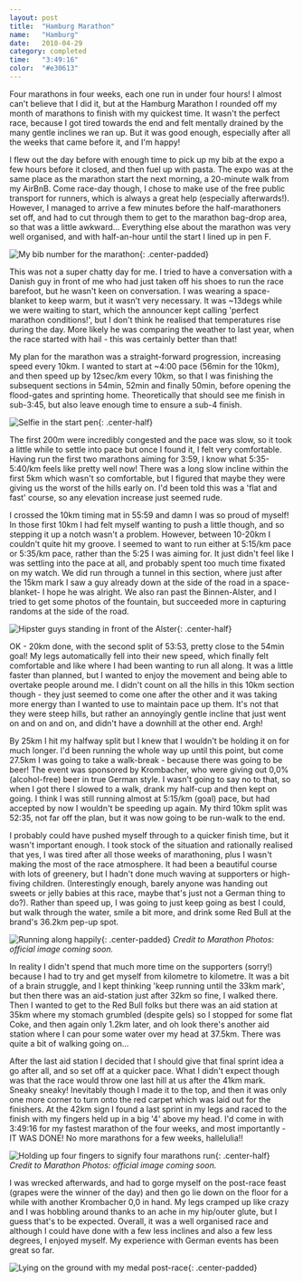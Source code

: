 ```yaml
---
layout: post
title:  "Hamburg Marathon"
name:   "Hamburg"
date:   2018-04-29
category: completed
time:   "3:49:16"
color:  "#e30613"
---
```


Four marathons in four weeks, each one run in under four hours! I almost can't believe that I did it, but at the Hamburg Marathon I rounded off my month of marathons to finish with my quickest time. It wasn't the perfect race, because I got tired towards the end and felt mentally drained by the many gentle inclines we ran up. But it was good enough, especially after all the weeks that came before it, and I'm happy!

I flew out the day before with enough time to pick up my bib at the expo a few hours before it closed, and then fuel up with pasta. The expo was at the same place as the marathon start the next morning, a 20-minute walk from my AirBnB. Come race-day though, I chose to make use of the free public transport for runners, which is always a great help (especially afterwards!). However, I managed to arrive a few minutes before the half-marathoners set off, and had to cut through them to get to the marathon bag-drop area, so that was a little awkward... Everything else about the marathon was very well organised, and with half-an-hour until the start I lined up in pen F.

![My bib number for the marathon](images/hamburg-bib.jpg){: .center-padded}

This was not a super chatty day for me. I tried to have a conversation with a Danish guy in front of me who had just taken off his shoes to run the race barefoot, but he wasn't keen on conversation. I was wearing a space-blanket to keep warm, but it wasn't very necessary. It was ~13degs while we were waiting to start, which the announcer kept calling 'perfect marathon conditions!', but I don't think he realised that temperatures rise during the day. More likely he was comparing the weather to last year, when the race started with hail - this was certainly better than that!

My plan for the marathon was a straight-forward progression, increasing speed every 10km. I wanted to start at ~4:00 pace (56min for the 10km), and then speed up by 12sec/km every 10km, so that I was finishing the subsequent sections in 54min, 52min and finally 50min, before opening the flood-gates and sprinting home. Theoretically that should see me finish in sub-3:45, but also leave enough time to ensure a sub-4 finish.

![Selfie in the start pen](images/hamburg-start.jpg){: .center-half}

The first 200m were incredibly congested and the pace was slow, so it took a little while to settle into pace but once I found it, I felt very comfortable. Having run the first two marathons aiming for 3:59, I know what 5:35-5:40/km feels like pretty well now! There was a long slow incline within the first 5km which wasn't so comfortable, but I figured that maybe they were giving us the worst of the hills early on. I'd been told this was a 'flat and fast' course, so any elevation increase just seemed rude.

I crossed the 10km timing mat in 55:59 and damn I was so proud of myself! In those first 10km I had felt myself wanting to push a little though, and so stepping it up a notch wasn't a problem. However, between 10-20km I couldn't quite hit my groove. I seemed to want to run either at 5:15/km pace or 5:35/km pace, rather than the 5:25 I was aiming for. It just didn't feel like I was settling into the pace at all, and probably spent too much time fixated on my watch. We did run through a tunnel in this section, where just after the 15km mark I saw a guy already down at the side of the road in a space-blanket- I hope he was alright. We also ran past the Binnen-Alster, and I tried to get some photos of the fountain, but succeeded more in capturing randoms at the side of the road.

![Hipster guys standing in front of the Alster](images/hamburg-alster.jpg){: .center-half}

OK - 20km done, with the second split of 53:53, pretty close to the 54min goal! My legs automatically fell into their new speed, which finally felt comfortable and like where I had been wanting to run all along. It was a little faster than planned, but I wanted to enjoy the movement and being able to overtake people around me. I didn't count on all the hills in this 10km section though - they just seemed to come one after the other and it was taking more energy than I wanted to use to maintain pace up them. It's not that they were steep hills, but rather an annoyingly gentle incline that just went on and on and on, and didn't have a downhill at the other end. Argh!

By 25km I hit my halfway split but I knew that I wouldn't be holding it on for much longer. I'd been running the whole way up until this point, but come 27.5km I was going to take a walk-break - because there was going to be beer! The event was sponsored by Krombacher, who were giving out 0,0% (alcohol-free) beer in true German style. I wasn't going to say no to that, so when I got there I slowed to a walk, drank my half-cup and then kept on going. I think I was still running almost at 5:15/km (goal) pace, but had accepted by now I wouldn't be speeding up again. My third 10km split was 52:35, not far off the plan, but it was now going to be run-walk to the end.

I probably could have pushed myself through to a quicker finish time, but it wasn't important enough. I took stock of the situation and rationally realised that yes, I was tired after all those weeks of marathoning, plus I wasn't making the most of the race atmosphere. It had been a beautiful course with lots of greenery, but I hadn't done much waving at supporters or high-fiving children. (Interestingly enough, barely anyone was handing out sweets or jelly babies at this race, maybe that's just not a German thing to do?). Rather than speed up, I was going to just keep going as best I could, but walk through the water, smile a bit more, and drink some Red Bull at the brand's 36.2km pep-up spot.

![Running along happily](images/hamburg-run.png){: .center-padded}
*Credit to Marathon Photos: official image coming soon.*

In reality I didn't spend that much more time on the supporters (sorry!) because I had to try and get myself from kilometre to kilometre. It was a bit of a brain struggle, and I kept thinking 'keep running until the 33km mark', but then there was an aid-station just after 32km so fine, I walked there. Then I wanted to get to the Red Bull folks but there was an aid station at 35km where my stomach grumbled (despite gels) so I stopped for some flat Coke, and then again only 1.2km later, and oh look there's another aid station where I can pour some water over my head at 37.5km. There was quite a bit of walking going on...

After the last aid station I decided that I should give that final sprint idea a go after all, and so set off at a quicker pace. What I didn't expect though was that the race would throw one last hill at us after the 41km mark. Sneaky sneaky! Inevitably though I made it to the top, and then it was only one more corner to turn onto the red carpet which was laid out for the finishers. At the 42km sign I found a last sprint in my legs and raced to the finish with my fingers held up in a big '4' above my head. I'd come in with 3:49:16 for my fastest marathon of the four weeks, and most importantly - IT WAS DONE! No more marathons for a few weeks, hallelulia!!

![Holding up four fingers to signify four marathons run](images/hamburg-4.png){: .center-half}
*Credit to Marathon Photos: official image coming soon.*

I was wrecked afterwards, and had to gorge myself on the post-race feast (grapes were the winner of the day) and then go lie down on the floor for a while with another Krombacher 0,0 in hand. My legs cramped up like crazy and I was hobbling around thanks to an ache in my hip/outer glute, but I guess that's to be expected. Overall, it was a well organised race and although I could have done with a few less inclines and also a few less degrees, I enjoyed myself. My experience with German events has been great so far.

![Lying on the ground with my medal post-race](images/hamburg-medal.jpg){: .center-padded}